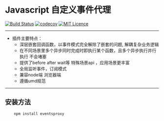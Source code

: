 # Javascript 自定义事件代理
[![Build Status](https://travis-ci.org/szc807414589/event-emitter.svg?branch=master)](https://travis-ci.org/szc807414589/event-emitter)
[![codecov](https://codecov.io/gh/JohnApache/events-proxy/branch/master/graph/badge.svg)](https://codecov.io/gh/JohnApache/events-proxy)
[![MIT Licence](https://badges.frapsoft.com/os/mit/mit.svg?v=103)](https://opensource.org/licenses/mit-license.php)

*****
+ 插件主要特点：
    - 深层嵌套回调函数，以事件模式完全解除了嵌套的问题, 解耦复杂业务逻辑
    - 在不同场景里多个异步同时完成时即执行某个函数，且多个异步执行并行执行 不会堵塞
    - 提供了before after wait等 特殊场景api ，应用场景更丰富 
    - 全局监听事件，订阅模式
    - 兼容node端 浏览器端
    - 遵循umd规范
*****

## 安装方法
```javascript
    npm install eventsproxy
```
